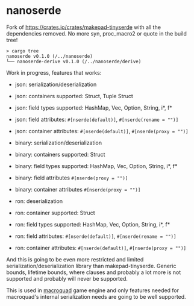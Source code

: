 # nanoserde

Fork of https://crates.io/crates/makepad-tinyserde with all the dependencies removed.
No more syn, proc_macro2 or quote in the build tree!

```
> cargo tree
nanoserde v0.1.0 (/../nanoserde)
└── nanoserde-derive v0.1.0 (/../nanoserde/derive)
```

Work in progress, features that works:
- json: serialization/deserialization 
- json: containers supported: Struct, Tuple Struct
- json: field types supported: HashMap, Vec, Option, String, i\*, f\*
- json: field attributes: `#[nserde(default)]`, `#[nserde(rename = "")]`
- json: container attributes: `#[nserde(default)]`, `#[nserde(proxy = "")]`   


- binary: serialization/deserialization 
- binary: containers supported: Struct
- binary: field types supported: HashMap, Vec, Option, String, i\*, f\*
- binary: field attributes `#[nserde(proxy = "")]`
- binary: container attributes `#[nserde(proxy = "")]`   


- ron: deserialization
- ron: container supported: Struct
- ron: field types supported: HashMap, Vec, Option, String, i\*, f\*
- ron: field attributes: `#[nserde(default)]`, `#[nserde(rename = "")]`
- ron: container attributes: `#[nserde(default)]`, `#[nserde(proxy = "")]`


And this is going to be even more restricted and limited serialization/deserialization library than makepad-tinyserde. 
Generic bounds, lifetime bounds, where clauses and probably a lot more is not supported and probably will never be supported.

This is used in [macroquad](https://github.com/not-fl3/macroquad/) game engine and only features needed for macroquad's internal serialization needs are going to be well supported. 

